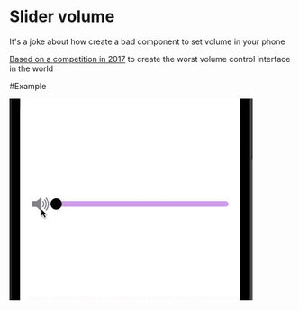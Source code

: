 # Slider volume

It's a joke about how create a bad component to set volume in your phone

[Based on a competition in 2017](https://twitter.com/0xDesigner/status/1642554820736188421) to create the worst volume control interface in the world

#Example

![](https://github.com/emmarques/SoundSliderSwiftUI/blob/main/SoundSliderSwiftUI.swiftpm/SampleSliderAudio.gif)
